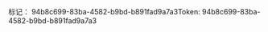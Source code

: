 <span data-ttu-id="8b5e4-101">标记： 94b8c699-83ba-4582-b9bd-b891fad9a7a3</span><span class="sxs-lookup"><span data-stu-id="8b5e4-101">Token: 94b8c699-83ba-4582-b9bd-b891fad9a7a3</span></span>